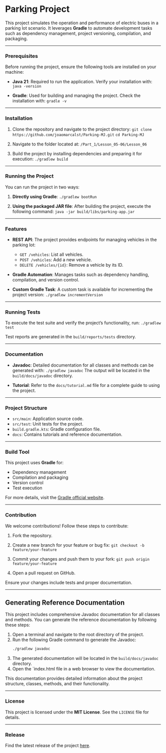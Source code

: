 # Parking Project

This project simulates the operation and performance of electric buses in a parking lot scenario. It leverages **Gradle** to automate development tasks such as dependency management, project versioning, compilation, and packaging.

---

### Prerequisites

Before running the project, ensure the following tools are installed on your machine:

- **Java 21**: Required to run the application. Verify your installation with:
  `java -version`

- **Gradle**: Used for building and managing the project. Check the installation with:
  `gradle -v`

---

### Installation

1. Clone the repository and navigate to the project directory:
   `git clone https://github.com/joaomarcalst/Parking-MJ.git`
   `cd Parking-MJ`

2. Navigate to the folder located at:
   `/Part_1/Lesson_05-06/Lesson_06`

3. Build the project by installing dependencies and preparing it for execution:
   `./gradlew build`

---

### Running the Project

You can run the project in two ways:

1. **Directly using Gradle**:
   `./gradlew bootRun`

2. **Using the packaged JAR file**:
   After building the project, execute the following command:
   `java -jar build/libs/parking-app.jar`

---

### Features

- **REST API**: The project provides endpoints for managing vehicles in the parking lot:
  - `GET /vehicles`: List all vehicles.
  - `POST /vehicles`: Add a new vehicle.
  - `DELETE /vehicles/{id}`: Remove a vehicle by its ID.

- **Gradle Automation**: Manages tasks such as dependency handling, compilation, and version control.

- **Custom Gradle Task**: A custom task is available for incrementing the project version:
  `./gradlew incrementVersion`

---

### Running Tests

To execute the test suite and verify the project’s functionality, run:
`./gradlew test`

Test reports are generated in the `build/reports/tests` directory.

---

### Documentation

- **Javadoc**: Detailed documentation for all classes and methods can be generated with:
  `./gradlew javadoc`
  The output will be located in the `build/docs/javadoc` directory.

- **Tutorial**: Refer to the `docs/tutorial.md` file for a complete guide to using the project.

---

### Project Structure

- `src/main`: Application source code.
- `src/test`: Unit tests for the project.
- `build.gradle.kts`: Gradle configuration file.
- `docs`: Contains tutorials and reference documentation.

---

### Build Tool

This project uses **Gradle** for:
- Dependency management
- Compilation and packaging
- Version control
- Test execution

For more details, visit the [Gradle official website](https://gradle.org/).

---

### Contribution

We welcome contributions! Follow these steps to contribute:

1. Fork the repository.
2. Create a new branch for your feature or bug fix:
   `git checkout -b feature/your-feature`

3. Commit your changes and push them to your fork:
   `git push origin feature/your-feature`

4. Open a pull request on GitHub.

Ensure your changes include tests and proper documentation.

---

## Generating Reference Documentation

This project includes comprehensive Javadoc documentation for all classes and methods. You can generate the reference documentation by following these steps:

1. Open a terminal and navigate to the root directory of the project.
2. Run the following Gradle command to generate the Javadoc:
   ```bash
   ./gradlew javadoc
3.	The generated documentation will be located in the `build/docs/javadoc` directory.
4.	Open the `index.html file in a web browser to view the documentation.

This documentation provides detailed information about the project structure, classes, methods, and their functionality.

---

### License

This project is licensed under the **MIT License**. See the `LICENSE` file for details.

---

### Release

Find the latest release of the project [here](https://github.com/joaomarcalst/Parking-MJ/releases).
